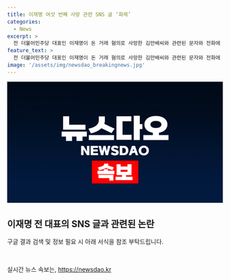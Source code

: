 ```yaml
---
title: 이재명 여섯 번째 사망 관련 SNS 글 ‘화제’
categories:
  - News
excerpt: >
  전 더불어민주당 대표인 이재명이 돈 거래 혐의로 사망한 김만배씨와 관련된 문자와 전화에 대한 고통을 호소하며 번호를 바꿔야 한다는 SNS 글을 올렸다. 해당 글은 뜨거운 반응을 얻었으며, 국민의힘 의원인 윤상현은 이 전 대표 주변에서의 의문사에 대해 특검을 요구하는 발언을 했다. 이에 대한 논란이 이어지고 있는 가운데, 검찰은 사망한 전직 언론인의 사망 경위를 조사 중이다. 윤 의원은 특검을 요구하며, 이 전 대표 주변에서 벌어지는 의문사에 대해 진상을 밝혀야 한다고 주장했다.
feature_text: >
  전 더불어민주당 대표인 이재명이 돈 거래 혐의로 사망한 김만배씨와 관련된 문자와 전화에 대한 고통을 호소하며 번호를 바꿔야 한다는 SNS 글을 올렸다. 해당 글은 뜨거운 반응을 얻었으며, 국민의힘 의원인 윤상현은 이 전 대표 주변에서의 의문사에 대해 특검을 요구하는 발언을 했다. 이에 대한 논란이 이어지고 있는 가운데, 검찰은 사망한 전직 언론인의 사망 경위를 조사 중이다. 윤 의원은 특검을 요구하며, 이 전 대표 주변에서 벌어지는 의문사에 대해 진상을 밝혀야 한다고 주장했다.
image: '/assets/img/newsdao_breakingnews.jpg'
---
```


<p><img src="/assets/img/newsdao_breakingnews.jpg" alt="pcversion 속보" /></p>

<h2 data-ke-size="size26">이재명 전 대표의 SNS 글과 관련된 논란</h2>

<p>구글 결과 검색 및 정보 필요 시 아래 서식을 참조 부탁드립니다.</p>

<p data-ke-size="size16">&nbsp;</p>
실시간 뉴스 속보는, <a href="https://newsdao.kr" rel="dofollow">https://newsdao.kr</a>


